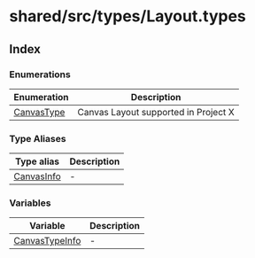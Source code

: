 # shared/src/types/Layout.types

## Index

### Enumerations

| Enumeration | Description |
| ------ | ------ |
| [CanvasType](../layout-types/enumerations/canvas-type.md) | Canvas Layout supported in Project X |

### Type Aliases

| Type alias | Description |
| ------ | ------ |
| [CanvasInfo](../layout-types/type-aliases/canvas-info.md) | - |

### Variables

| Variable | Description |
| ------ | ------ |
| [CanvasTypeInfo](../layout-types/variables/canvas-type-info.md) | - |
